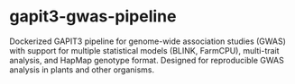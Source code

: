 # gapit3-gwas-pipeline
Dockerized GAPIT3 pipeline for genome-wide association studies (GWAS) with support for  multiple statistical models (BLINK, FarmCPU), multi-trait analysis, and HapMap genotype format.  Designed for reproducible GWAS analysis in plants and other organisms.

